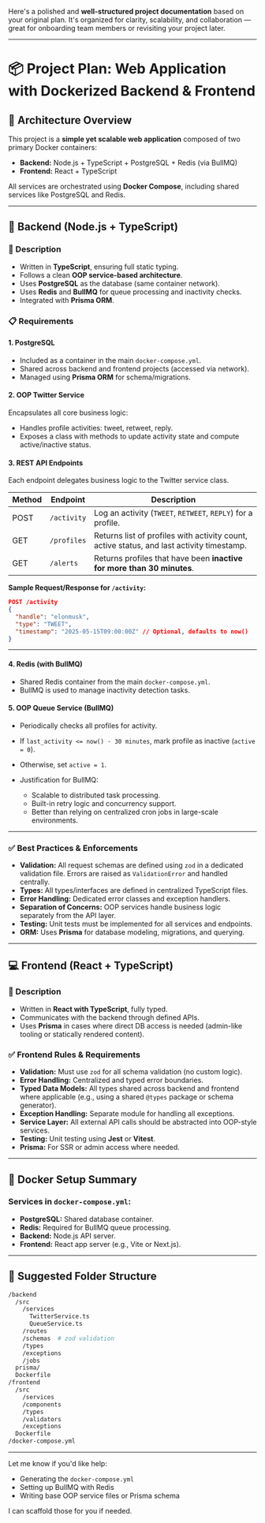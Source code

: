 Here's a polished and **well-structured project documentation** based on your original plan. It's organized for clarity, scalability, and collaboration — great for onboarding team members or revisiting your project later.

---

# 📦 Project Plan: Web Application with Dockerized Backend & Frontend

## 🔧 Architecture Overview

This project is a **simple yet scalable web application** composed of two primary Docker containers:

* **Backend:** Node.js + TypeScript + PostgreSQL + Redis (via BullMQ)
* **Frontend:** React + TypeScript

All services are orchestrated using **Docker Compose**, including shared services like PostgreSQL and Redis.

---

## 🧠 Backend (Node.js + TypeScript)

### 📌 Description

* Written in **TypeScript**, ensuring full static typing.
* Follows a clean **OOP service-based architecture**.
* Uses **PostgreSQL** as the database (same container network).
* Uses **Redis** and **BullMQ** for queue processing and inactivity checks.
* Integrated with **Prisma ORM**.

### 📋 Requirements

#### 1. PostgreSQL

* Included as a container in the main `docker-compose.yml`.
* Shared across backend and frontend projects (accessed via network).
* Managed using **Prisma ORM** for schema/migrations.

#### 2. OOP Twitter Service

Encapsulates all core business logic:

* Handles profile activities: tweet, retweet, reply.
* Exposes a class with methods to update activity state and compute active/inactive status.

#### 3. REST API Endpoints

Each endpoint delegates business logic to the Twitter service class.

| Method | Endpoint    | Description                                                                               |
| ------ | ----------- | ----------------------------------------------------------------------------------------- |
| POST   | `/activity` | Log an activity (`TWEET`, `RETWEET`, `REPLY`) for a profile.                              |
| GET    | `/profiles` | Returns list of profiles with activity count, active status, and last activity timestamp. |
| GET    | `/alerts`   | Returns profiles that have been **inactive for more than 30 minutes**.                    |

**Sample Request/Response for `/activity`:**

```json
POST /activity
{
  "handle": "elonmusk",
  "type": "TWEET",
  "timestamp": "2025-05-15T09:00:00Z" // Optional, defaults to now()
}
```

---

#### 4. Redis (with BullMQ)

* Shared Redis container from the main `docker-compose.yml`.
* BullMQ is used to manage inactivity detection tasks.

#### 5. OOP Queue Service (BullMQ)

* Periodically checks all profiles for activity.
* If `last_activity <= now() - 30 minutes`, mark profile as inactive (`active = 0`).
* Otherwise, set `active = 1`.
* Justification for BullMQ:

  * Scalable to distributed task processing.
  * Built-in retry logic and concurrency support.
  * Better than relying on centralized cron jobs in large-scale environments.

---

### ✅ Best Practices & Enforcements

* **Validation:** All request schemas are defined using `zod` in a dedicated validation file. Errors are raised as `ValidationError` and handled centrally.
* **Types:** All types/interfaces are defined in centralized TypeScript files.
* **Error Handling:** Dedicated error classes and exception handlers.
* **Separation of Concerns:** OOP services handle business logic separately from the API layer.
* **Testing:** Unit tests must be implemented for all services and endpoints.
* **ORM:** Uses **Prisma** for database modeling, migrations, and querying.

---

## 💻 Frontend (React + TypeScript)

### 📌 Description

* Written in **React with TypeScript**, fully typed.
* Communicates with the backend through defined APIs.
* Uses **Prisma** in cases where direct DB access is needed (admin-like tooling or statically rendered content).

### ✅ Frontend Rules & Requirements

* **Validation:** Must use `zod` for all schema validation (no custom logic).
* **Error Handling:** Centralized and typed error boundaries.
* **Typed Data Models:** All types shared across backend and frontend where applicable (e.g., using a shared `@types` package or schema generator).
* **Exception Handling:** Separate module for handling all exceptions.
* **Service Layer:** All external API calls should be abstracted into OOP-style services.
* **Testing:** Unit testing using **Jest** or **Vitest**.
* **Prisma:** For SSR or admin access where needed.

---

## 🐳 Docker Setup Summary

### Services in `docker-compose.yml`:

* **PostgreSQL:** Shared database container.
* **Redis:** Required for BullMQ queue processing.
* **Backend:** Node.js API server.
* **Frontend:** React app server (e.g., Vite or Next.js).

---

## 📂 Suggested Folder Structure

```bash
/backend
  /src
    /services
      TwitterService.ts
      QueueService.ts
    /routes
    /schemas  # zod validation
    /types
    /exceptions
    /jobs
  prisma/
  Dockerfile
/frontend
  /src
    /services
    /components
    /types
    /validators
    /exceptions
  Dockerfile
/docker-compose.yml
```

---

Let me know if you'd like help:

* Generating the `docker-compose.yml`
* Setting up BullMQ with Redis
* Writing base OOP service files or Prisma schema

I can scaffold those for you if needed.
